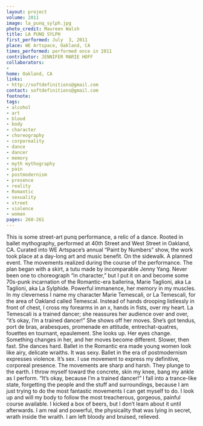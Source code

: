 ```yaml
---
layout: project
volume: 2011
image: la_punq_sylph.jpg
photo_credit: Maureen Walsh
title: LA PUNQ SYLPH
first_performed: July  3, 2011
place: WE Artspace, Oakland, CA
times_performed: performed once in 2011
contributor: JENNIFER MARIE HOFF
collaborators:
- 
home: Oakland, CA
links:
- http://softdefinitions@gmail.com
contact: softdefinitions@gmail.com
footnote: 
tags:
- alcohol
- art
- blood
- body
- character
- choreography
- corporeality
- dance
- dancer
- memory
- myth mythography
- pain
- postmodernism
- presence
- reality
- Romantic
- sexuality
- street
- violence
- woman
pages: 260-261
---
```


This is some street-art punq performance, a relic of a dance. Rooted in ballet mythography, performed at 40th Street and West Street in Oakland, CA. Curated into WE Artspace’s annual “Paint by Numbers” show, the work took place at a day-long art and music benefit. On the sidewalk. A planned event. The movements realized during the course of the performance. The plan began with a skirt, a tutu made by incomparable Jenny Yang. Never been one to choreograph “in character,” but I put it on and become some 70s-punk incarnation of the Romantic-era ballerina, Marie Taglioni, aka La Taglioni, aka La Sylphide. Powerful immanence, her memory in my muscles. In my cleverness I name my character Marie Temescali, or La Temescali, for the area of Oakland called Temescal. Instead of hands drooping listlessly in front of chest, I cross my forearms in an x, hands in fists, over my heart. La Temescali is a trained dancer; she reassures her audience over and over, “it’s okay, I’m a trained  dancer!” She shows off her moves. She’s got tendus, port de bras, arabesques, promenade en attitude, entrechat-quatres, fouettes en tournant, epaulement. She looks up. Her eyes change. Something changes in her, and her moves become different. Slower, then fast. She dances hard. Ballet in the Romantic era made young women look like airy, delicate wraiths. It was sexy. Ballet in the era of postmodernism expresses violence. It’s sex. I use movement to express my definitive, corporeal presence. The movements are sharp and harsh. They plunge to the earth. I throw myself toward the concrete, skin my knee, bang my ankle as I perform. “It’s okay, because I’m a trained dancer!” I fall into a trance-like state, forgetting the people and the stuff and surroundings, because I am just trying to do the most fantastic movements I can get myself to do. I look up and will my body to follow the most treacherous, gorgeous, painful course available. I kicked a box of beers, but I don’t learn about it until afterwards. I am real and powerful, the physicality that was lying in secret, wrath inside the wraith. I am left bloody and bruised, relieved.
